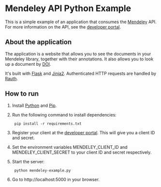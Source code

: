 # Mendeley API Python Example #

This is a simple example of an application that consumes the [Mendeley](http://www.mendeley.com) API.  For more information on the API, see the [developer portal](http://dev.mendeley.com).

## About the application ##

The application is a website that allows you to see the documents in your Mendeley library, together with their annotations.  It also allows you to look up a document by [DOI](http://www.doi.org/).

It's built with [Flask](http://flask.pocoo.org/) and [Jinja2](http://jinja.pocoo.org/docs/).  Authenticated HTTP requests are handled by [Rauth](https://github.com/litl/rauth).

## How to run ##

1. Install [Python](https://www.python.org/) and [Pip](https://pip.pypa.io/en/latest/).
2. Run the following command to install dependencies:

        pip install -r requirements.txt

3. Register your client at the [developer portal](http://dev.mendeley.com).  This will give you a client ID and secret.
4. Set the environment variables MENDELEY_CLIENT_ID and MENDELEY_CLIENT_SECRET to your client ID and secret respectively.
5. Start the server:

		python mendeley-example.py

6. Go to http://localhost:5000 in your browser.